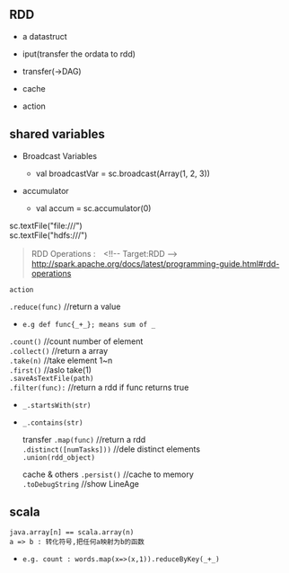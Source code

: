RDD
------------------------------------------
* a datastruct


* iput(transfer the ordata to rdd)  
* transfer(->DAG)  
* cache  
* action

shared variables
------------------------------------------
* Broadcast Variables
  * val broadcastVar = sc.broadcast(Array(1, 2, 3))


* accumulator
  * val accum = sc.accumulator(0)

sc.textFile("file:///")  
sc.textFile("hdfs:///")

>RDD Operations :　<!!-- Target:RDD -->
http://spark.apache.org/docs/latest/programming-guide.html#rdd-operations

    action  
`.reduce(func)`  //return a value
  * `e.g def func{_+_}; means sum of _ `  

`.count()`  //count number of element  
`.collect()`  //return a array  
`.take(n)`  //take element 1~n  
`.first()`  //aslo take(1)      
`.saveAsTextFile(path)`      
`.filter(func):`  //return a rdd if func returns true  
  * `_.startsWith(str)`    
  * `_.contains(str)`  


    transfer
`.map(func)`  //return a rdd  
`.distinct([numTasks]))` //dele distinct elements  
`.union(rdd_object)`  

    cache & others
`.persist()`  //cache to memory  
`.toDebugString`  //show LineAge  

scala
------------------------------------------
`java.array[n] == scala.array(n)`  
`a => b : 转化符号,把任何a映射为b的函数`
  * `e.g. count : words.map(x=>(x,1)).reduceByKey(_+_)`
